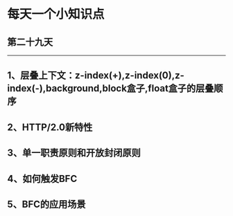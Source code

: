 # 每天一个小知识点
## 第二十九天 
---

## 1、层叠上下文：z-index(+),z-index(0),z-index(-),background,block盒子,float盒子的层叠顺序

## 2、HTTP/2.0新特性

## 3、单一职责原则和开放封闭原则

## 4、如何触发BFC

## 5、BFC的应用场景